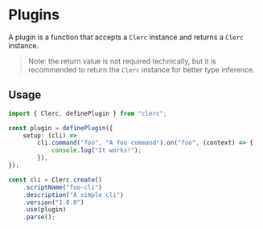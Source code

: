 # Plugins

A plugin is a function that accepts a `Clerc` instance and returns a `Clerc` instance.

> Note: the return value is not required technically, but it is recommended to return the `Clerc` instance for better type inference.

## Usage

```ts
import { Clerc, definePlugin } from "clerc";

const plugin = definePlugin({
	setup: (cli) =>
		cli.command("foo", "A foo command").on("foo", (context) => {
			console.log("It works!");
		}),
});

const cli = Clerc.create()
	.scriptName("foo-cli")
	.description("A simple cli")
	.version("1.0.0")
	.use(plugin)
	.parse();
```
